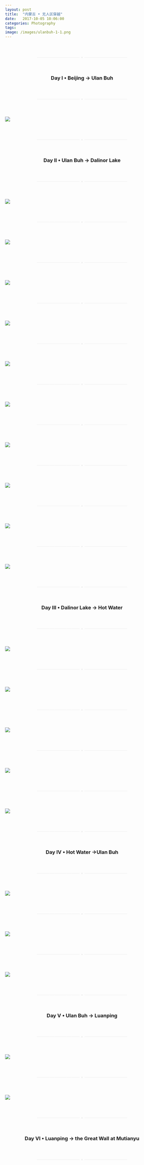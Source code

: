 ```yaml
---
layout: post
title:  "内蒙古 • 无人区穿越"
date:   2017-10-05 10:06:00
categories: Photography
tags:
image: /images/ulanbuh-1-1.png
---
```

<p style="margin-top:50px; margin-bottom:50px; text-align:center; color:#eeeeee">—————————— • ——————————</p>

<h3 style="text-align:center">Day I • Beijing -> Ulan Buh</h3>

<p style="margin-top:50px; margin-bottom:50px; text-align:center; color:#eeeeee">—————————— • ——————————</p>

![](/images/ulanbuh-1-2.png)

<p style="margin-top:50px; margin-bottom:50px; text-align:center; color:#eeeeee">—————————— • ——————————</p>

<h3 style="text-align:center">Day II • Ulan Buh -> Dalinor Lake</h3>

<p style="margin-top:50px; margin-bottom:50px; text-align:center; color:#eeeeee">—————————— • ——————————</p>

![](/images/ulanbuh-2-1.png)

<p style="margin-top:50px; margin-bottom:50px; text-align:center; color:#eeeeee">—————————— • ——————————</p>

![](/images/ulanbuh-2-2.png)

<p style="margin-top:50px; margin-bottom:50px; text-align:center; color:#eeeeee">—————————— • ——————————</p>

![](/images/ulanbuh-2-3.png)

<p style="margin-top:50px; margin-bottom:50px; text-align:center; color:#eeeeee">—————————— • ——————————</p>

![](/images/ulanbuh-2-4.png)

<p style="margin-top:50px; margin-bottom:50px; text-align:center; color:#eeeeee">—————————— • ——————————</p>

![](/images/ulanbuh-2-5.png)

<p style="margin-top:50px; margin-bottom:50px; text-align:center; color:#eeeeee">—————————— • ——————————</p>

![](/images/ulanbuh-2-6.png)

<p style="margin-top:50px; margin-bottom:50px; text-align:center; color:#eeeeee">—————————— • ——————————</p>

![](/images/ulanbuh-2-8.png)

<p style="margin-top:50px; margin-bottom:50px; text-align:center; color:#eeeeee">—————————— • ——————————</p>

![](/images/ulanbuh-2-10.png)

<p style="margin-top:50px; margin-bottom:50px; text-align:center; color:#eeeeee">—————————— • ——————————</p>

![](/images/ulanbuh-2-7.png)

<p style="margin-top:50px; margin-bottom:50px; text-align:center; color:#eeeeee">—————————— • ——————————</p>

![](/images/ulanbuh-2-9.png)

<p style="margin-top:50px; margin-bottom:50px; text-align:center; color:#eeeeee">—————————— • ——————————</p>

<h3 style="text-align:center">Day III • Dalinor Lake -> Hot Water</h3>

<p style="margin-top:50px; margin-bottom:50px; text-align:center; color:#eeeeee">—————————— • ——————————</p>

![](/images/ulanbuh-3-1.png)

<p style="margin-top:50px; margin-bottom:50px; text-align:center; color:#eeeeee">—————————— • ——————————</p>

![](/images/ulanbuh-3-2.png)

<p style="margin-top:50px; margin-bottom:50px; text-align:center; color:#eeeeee">—————————— • ——————————</p>

![](/images/ulanbuh-3-3.png)

<p style="margin-top:50px; margin-bottom:50px; text-align:center; color:#eeeeee">—————————— • ——————————</p>

![](/images/ulanbuh-3-4.png)

<p style="margin-top:50px; margin-bottom:50px; text-align:center; color:#eeeeee">—————————— • ——————————</p>

![](/images/ulanbuh-3-5.png)

<p style="margin-top:50px; margin-bottom:50px; text-align:center; color:#eeeeee">—————————— • ——————————</p>

<h3 style="text-align:center">Day IV • Hot Water ->Ulan Buh</h3>

<p style="margin-top:50px; margin-bottom:50px; text-align:center; color:#eeeeee">—————————— • ——————————</p>

![](/images/ulanbuh-4-1.png)

<p style="margin-top:50px; margin-bottom:50px; text-align:center; color:#eeeeee">—————————— • ——————————</p>

![](/images/ulanbuh-4-2.png)

<p style="margin-top:50px; margin-bottom:50px; text-align:center; color:#eeeeee">—————————— • ——————————</p>

![](/images/ulanbuh-4-3.png)

<p style="margin-top:50px; margin-bottom:50px; text-align:center; color:#eeeeee">—————————— • ——————————</p>

<h3 style="text-align:center">Day V • Ulan Buh -> Luanping</h3>

<p style="margin-top:50px; margin-bottom:50px; text-align:center; color:#eeeeee">—————————— • ——————————</p>

![](/images/ulanbuh-5-1.png)

<p style="margin-top:50px; margin-bottom:50px; text-align:center; color:#eeeeee">—————————— • ——————————</p>

![](/images/ulanbuh-5-2.png)

<p style="margin-top:50px; margin-bottom:50px; text-align:center; color:#eeeeee">—————————— • ——————————</p>

<h3 style="text-align:center">Day VI • Luanping -> the Great Wall at Mutianyu</h3>

<p style="margin-top:50px; margin-bottom:50px; text-align:center; color:#eeeeee">—————————— • ——————————</p>
